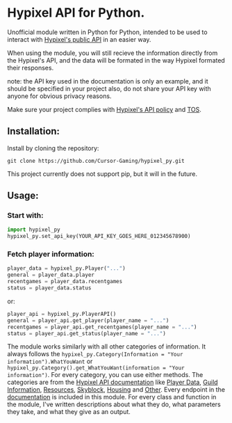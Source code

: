 # Hypixel API for Python.

Unofficial module written in Python for Python, intended to be used to interact with [Hypixel's public API](https://api.hypixel.net") in an easier way.

When using the module, you will still recieve the information directly from the Hypixel's API, and the data will be formated in the way Hypixel formated their responses.

note: the API key used in the documentation is only an example, and it should be specified in your project also, do not share your API key with anyone for obvious privacy reasons.

Make sure your project complies with [Hypixel's API policy](https://developers.hypixel.net/policies) and [TOS](https://hypixel.net/tos).

## Installation:

Install by cloning the repository:
```
git clone https://github.com/Cursor-Gaming/hypixel_py.git
```
This project currently does not support pip, but it will in the future.

## Usage:

### Start with:

```python
import hypixel_py
hypixel_py.set_api_key(YOUR_API_KEY_GOES_HERE_012345678900)
```

### Fetch player information:

```python
player_data = hypixel_py.Player("...")
general = player_data.player
recentgames = player_data.recentgames
status = player_data.status
```
or:
```python
player_api = hypixel_py.PlayerAPI()
general = player_api.get_player(player_name = "...")
recentgames = player_api.get_recentgames(player_name = "...")
status = player_api.get_status(player_name = "...")
```

The module works similarly with all other categories of information.
It always follows the ``hypixel_py.Category(Information = "Your information").WhatYouWant`` or ``hypixel_py.Category().get_WhatYouWant(information = "Your information")``.
For every category, you can use either methods. The categories are from the [Hypixel API documentation](https://api.hypixel.net) like [Player Data](https://api.hypixel.net/#tag/Player-Data), [Guild Information](https://api.hypixel.net/#tag/Player-Data/paths/~1v2~1guild/get),
[Resources](https://api.hypixel.net/#tag/Resources), [Skyblock](https://api.hypixel.net/#tag/SkyBlock), [Housing](https://api.hypixel.net/#tag/Housing) and [Other](https://api.hypixel.net/#tag/Other). Every endpoint in the [documentation](https://api.hypixel.net) is included
in this module.
For every class and function in the module, I've written descriptions about what they do, what parameters they take,
and what they give as an output.
